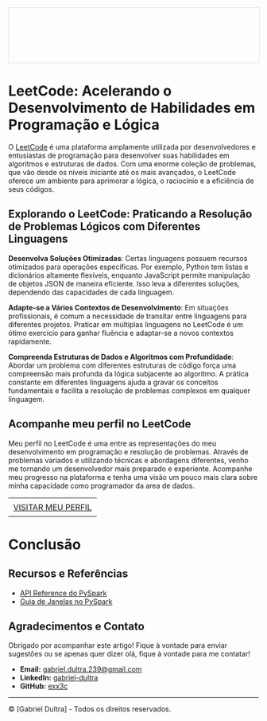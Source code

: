 <div style="width: 100%; border: 1px solid #dfe2e5; overflow: hidden; margin-bottom: 16px;">
 <div style="width: 100%; background-image: url('https://raw.githubusercontent.com/exx3c/exx3c.github.io/refs/heads/main/leetcode_1.png'); background-size: cover;background-position: center; height: 110px;"></div>
</div>

# LeetCode: Acelerando o Desenvolvimento de Habilidades em Programação e Lógica

O [LeetCode](https://leetcode.com/) é uma plataforma amplamente utilizada por desenvolvedores e entusiastas de programação para desenvolver suas habilidades em algoritmos e estruturas de dados. Com uma enorme coleção de problemas, que vão desde os níveis iniciante até os mais avançados, o LeetCode oferece um ambiente para aprimorar a lógica, o raciocínio e a eficiência de seus códigos.

## Explorando o LeetCode: Praticando a Resolução de Problemas Lógicos com Diferentes Linguagens

**Desenvolva Soluções Otimizadas**: Certas linguagens possuem recursos otimizados para operações específicas. Por exemplo, Python tem listas e dicionários altamente flexíveis, enquanto JavaScript permite manipulação de objetos JSON de maneira eficiente. Isso leva a diferentes soluções, dependendo das capacidades de cada linguagem.

**Adapte-se a Vários Contextos de Desenvolvimento**: Em situações profissionais, é comum a necessidade de transitar entre linguagens para diferentes projetos. Praticar em múltiplas linguagens no LeetCode é um ótimo exercício para ganhar fluência e adaptar-se a novos contextos rapidamente.

**Compreenda Estruturas de Dados e Algoritmos com Profundidade**: Abordar um problema com diferentes estruturas de código força uma compreensão mais profunda da lógica subjacente ao algoritmo. A prática constante em diferentes linguagens ajuda a gravar os conceitos fundamentais e facilita a resolução de problemas complexos em qualquer linguagem.

## Acompanhe meu perfil no LeetCode

Meu perfil no LeetCode é uma entre as representações do meu desenvolvimento em programação e resolução de problemas. Através de problemas variados e utilizando técnicas e abordagens diferentes, venho me tornando um desenvolvedor mais preparado e experiente. Acompanhe meu progresso na plataforma e tenha uma visão um pouco mais clara sobre minha capacidade como programador da area de dados.

<table style="width: 100%">
 <tr>
  <td style="padding: 0px"><a href="https://leetcode.com/u/exx3c/" style="display: block; text-align: center; padding: 8px 10px;">VISITAR MEU PERFIL</a></td>
  <!--<td style="padding: 0px"><img src=""></td>-->
 </tr>
</table>

# Conclusão

## Recursos e Referências

- [API Reference do PySpark](https://spark.apache.org/docs/latest/api/python/reference/index.html)
- [Guia de Janelas no PySpark](https://sparkbyexamples.com/pyspark/pyspark-window-functions/)

## Agradecimentos e Contato

Obrigado por acompanhar este artigo! Fique à vontade para enviar sugestões ou se apenas quer dizer olá, fique à vontade para me contatar!

- **Email:** [gabriel.dultra.239@gmail.com](mailto:gabriel.dultra.239@gmail.com)
- **LinkedIn:** [gabriel-dultra](https://www.linkedin.com/in/gabriel-dultra/)
- **GitHub:** [exx3c](https://github.com/exx3c/)

---

© [Gabriel Dultra] - Todos os direitos reservados.
